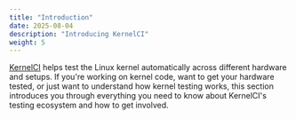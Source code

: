 ```yaml
---
title: "Introduction"
date: 2025-08-04
description: "Introducing KernelCI"
weight: 5
---
```


[KernelCI](https://kernelci.org/) helps test the Linux kernel automatically across different hardware and setups. If you're working on kernel code, want to get your hardware tested, or just want to understand how kernel testing works, this section introduces you through everything you need to know about KernelCI's testing ecosystem and how to get involved.
